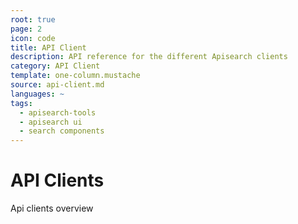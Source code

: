 ```yaml
---
root: true
page: 2
icon: code
title: API Client
description: API reference for the different Apisearch clients
category: API Client
template: one-column.mustache
source: api-client.md
languages: ~
tags:
  - apisearch-tools
  - apisearch ui
  - search components
---
```


# API Clients

Api clients overview